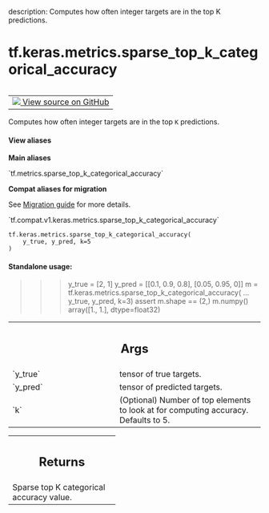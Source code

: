 description: Computes how often integer targets are in the top K predictions.

<div itemscope itemtype="http://developers.google.com/ReferenceObject">
<meta itemprop="name" content="tf.keras.metrics.sparse_top_k_categorical_accuracy" />
<meta itemprop="path" content="Stable" />
</div>

# tf.keras.metrics.sparse_top_k_categorical_accuracy

<!-- Insert buttons and diff -->

<table class="tfo-notebook-buttons tfo-api nocontent" align="left">
<td>
  <a target="_blank" href="https://github.com/tensorflow/tensorflow/blob/r2.4/tensorflow/python/keras/metrics.py#L3344-L3377">
    <img src="https://www.tensorflow.org/images/GitHub-Mark-32px.png" />
    View source on GitHub
  </a>
</td>
</table>



Computes how often integer targets are in the top `K` predictions.

<section class="expandable">
  <h4 class="showalways">View aliases</h4>
  <p>
<b>Main aliases</b>
<p>`tf.metrics.sparse_top_k_categorical_accuracy`</p>

<b>Compat aliases for migration</b>
<p>See
<a href="https://www.tensorflow.org/guide/migrate">Migration guide</a> for
more details.</p>
<p>`tf.compat.v1.keras.metrics.sparse_top_k_categorical_accuracy`</p>
</p>
</section>

<pre class="devsite-click-to-copy prettyprint lang-py tfo-signature-link">
<code>tf.keras.metrics.sparse_top_k_categorical_accuracy(
    y_true, y_pred, k=5
)
</code></pre>



<!-- Placeholder for "Used in" -->


#### Standalone usage:


>>> y_true = [2, 1]
>>> y_pred = [[0.1, 0.9, 0.8], [0.05, 0.95, 0]]
>>> m = tf.keras.metrics.sparse_top_k_categorical_accuracy(
...     y_true, y_pred, k=3)
>>> assert m.shape == (2,)
>>> m.numpy()
array([1., 1.], dtype=float32)

<!-- Tabular view -->
 <table class="responsive fixed orange">
<colgroup><col width="214px"><col></colgroup>
<tr><th colspan="2"><h2 class="add-link">Args</h2></th></tr>

<tr>
<td>
`y_true`
</td>
<td>
tensor of true targets.
</td>
</tr><tr>
<td>
`y_pred`
</td>
<td>
tensor of predicted targets.
</td>
</tr><tr>
<td>
`k`
</td>
<td>
(Optional) Number of top elements to look at for computing accuracy.
Defaults to 5.
</td>
</tr>
</table>



<!-- Tabular view -->
 <table class="responsive fixed orange">
<colgroup><col width="214px"><col></colgroup>
<tr><th colspan="2"><h2 class="add-link">Returns</h2></th></tr>
<tr class="alt">
<td colspan="2">
Sparse top K categorical accuracy value.
</td>
</tr>

</table>

